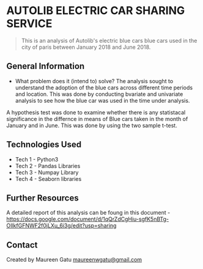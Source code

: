 # AUTOLIB ELECTRIC CAR SHARING SERVICE
>This is an analysis of Autolib's electric blue cars blue cars used in the city of paris between January
2018 and June 2018.




## General Information

- What problem does it (intend to) solve?
The analysis sought to understand the adoption of the blue cars across different time periods and location.
This was done by conducting bvariate and univariate analysis to see how the blue car was used in the time under analysis.

A hypothesis test was done to examine whether there is any statistacal significance in the differnce in means of Blue cars taken in the month of January
and in June. This was done by using the two sample t-test.




## Technologies Used
- Tech 1 - Python3
- Tech 2 - Pandas Libraries
- Tech 3 - Numpay Library
- Tech 4 - Seaborn libraries

## Further Resources
 A detailed report of this analysis can be foung in this document - https://docs.google.com/document/d/1qQrZdCgHiu-sgfK5nBTg-OIlkfGFNWF2f0jLXu_6i3g/edit?usp=sharing

## Contact
Created by Maureen Gatu maureenwgatu@gmail.com
